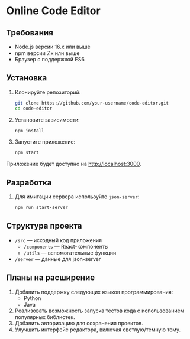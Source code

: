 # Online Code Editor

## Требования
- Node.js версии 16.x или выше
- npm версии 7.x или выше
- Браузер с поддержкой ES6

## Установка
1. Клонируйте репозиторий:
    ```bash
    git clone https://github.com/your-username/code-editor.git
    cd code-editor
    ```

2. Установите зависимости:
    ```bash
    npm install
    ```

3. Запустите приложение:
    ```bash
    npm start
    ```

Приложение будет доступно на [http://localhost:3000](http://localhost:3000).

## Разработка

1. Для имитации сервера используйте `json-server`:
    ```bash
    npm run start-server
    ```

## Структура проекта
- `/src` — исходный код приложения
   - `/components` — React-компоненты
   - `/utils` — вспомогательные функции
- `/server` — данные для json-server

## Планы на расширение
1. Добавить поддержку следующих языков программирования:
   - Python
   - Java
2. Реализовать возможность запуска тестов кода с использованием популярных библиотек.
3. Добавить авторизацию для сохранения проектов.
4. Улучшить интерфейс редактора, включая светлую/темную тему.

